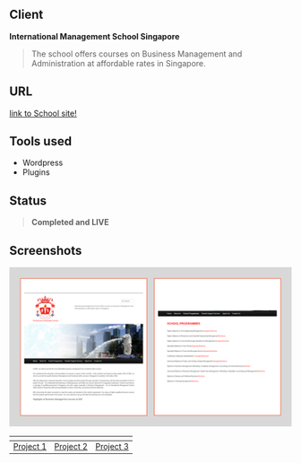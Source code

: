 ## Client
**International Management School Singapore**

> The school offers courses on Business Management and Administration at affordable rates in Singapore.

## URL
[link to School site!](http://www.ims.edu.sg/)

## Tools used
* Wordpress
* Plugins 

## Status
> **Completed and LIVE**

## Screenshots
![](images/ims1.png)

[]()  | []() | []()
------|------| ----- 
[Project 1](../README) | [Project 2](ecommerce) | [Project 3](lab)
